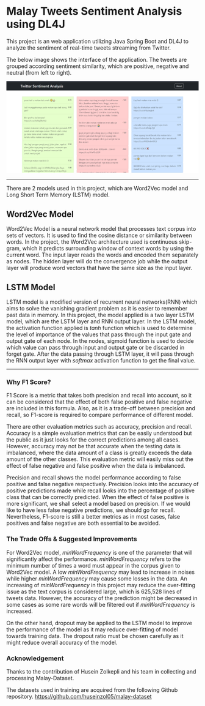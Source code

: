 # Malay Tweets Sentiment Analysis using DL4J

This project is an web application utilizing Java Spring Boot and DL4J to analyze the sentiment of real-time tweets streaming from Twitter.

The below image shows the interface of the application. 
The tweets are grouped according sentiment similarity, which are positive, negative and neutral 
(from left to right).

![Project screenshot](src/images/web_ui_01.png?raw=true "Screenshot of the project")


----------

There are 2 models used in this project, which are Word2Vec model and Long Short Term Memory (LSTM) model.

## Word2Vec Model

Word2Vec Model is a neural network model that processes text corpus into sets of vectors.
It is used to find the cosine distance or similarity between words. In the project, 
the Word2Vec architecture used is continuous skip-gram, which it
predicts surrounding window of context words by using the current word. The input
layer reads the words and encoded them separately as nodes. The hidden layer will
do the convergence job while the output layer will produce word vectors that have the 
same size as the input layer.


## LSTM Model
LSTM model is a modified version of recurrent neural networks(RNN) which aims to solve the
vanishing gradient problem as it is easier to remember past data
in memory. In this project, the model applied is a two layer LSTM model, which are the
LSTM layer and RNN output layer. In the LSTM model, the activation function applied
is *tanh* function which is used to determine the level of importance of the values
that pass through the input gate and output gate of each node. In the nodes,
sigmoid function is used to decide which value can pass through input and output gate
or be discarded in forget gate. After the data passing through LSTM layer, 
it will pass through the RNN output layer with *softmax* activation function 
to get the final value.



----------
### Why F1 Score?

F1 Score is a metric that takes both precision and recall into account, so it can be considered that 
the effect of both false positive and false negative are included in this formula. Also, as it is a trade-off
between precision and recall, so F1-score is required to compare performance of different model.

There are other evaluation metrics such as accuracy, precision and recall.
Accuracy is a simple evaluation metrics that can be easily understood but the public
as it just looks for the correct predictions among all cases. However,
accuracy may not be that accurate when the testing data is imbalanced, where the data amount of a class is 
greatly exceeds the data amount of the other classes. This evaluation metric will easily miss out 
the effect of false negative and false positive when the data is imbalanced.

Precision and recall shows the model performance according to false positive and false negative
respectively. Precision looks into the accuracy of positive predictions made while recall looks into
the percentage of positive class that can be correctly predicted. When the effect
of false positive is more significant, we shall select a model based on precision. If we
would like to have less false negative predictions, we should go for recall. Nevertheless, 
F1-score is still a better metrics as in most cases, false positives and false negative are 
both essential to be avoided.

### The Trade Offs & Suggested Improvements

For Word2Vec model, *minWordFrequency* is one of the parameter that will significantly affect the performance.
*minWordFrequency* refers to the minimum number of times a word must appear in the corpus given to Word2Vec model. 
A low *minWordFrequency* may lead to increase in noises while higher *minWordFrequency* may cause some losses
in the data. An increasing of *minWordFrequency* in this project may reduce the over-fitting issue as the text corpus is
considered large, which is 625,528 lines of tweets data. However, the accuracy of the prediction might be decreased in some
cases as some rare words will be filtered out if *minWordFrequency* is increased.

On the other hand, dropout may be applied to the LSTM model to improve the performance of the model as it may 
reduce over-fitting of model towards training data. The dropout ratio must be chosen carefully as it might 
reduce overall accuracy of the model.


### Acknowledgement

Thanks to the contribution of Husein Zolkepli and his team
in collecting and processing Malay-Dataset.

The datasets used in training are acquired from the following Github repository.
https://github.com/huseinzol05/malay-dataset



